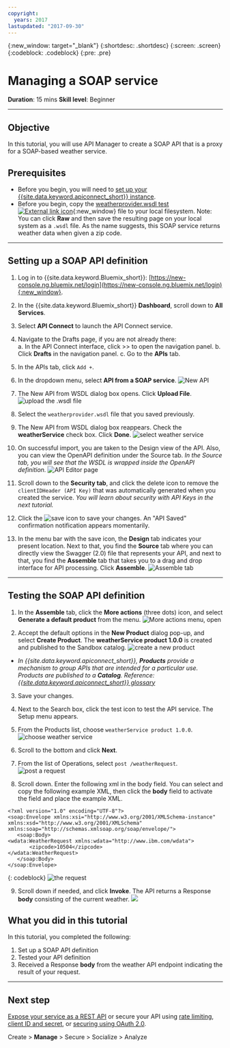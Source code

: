 ```yaml
---
copyright:
  years: 2017
lastupdated: "2017-09-30"
---
```



{:new_window: target="_blank"}
{:shortdesc: .shortdesc}
{:screen: .screen}
{:codeblock: .codeblock}
{:pre: .pre}


# Managing a SOAP service
**Duration**: 15 mins
**Skill level**: Beginner

---
## Objective
In this tutorial, you will use API Manager to create a SOAP API that is a proxy for a SOAP-based weather service.

## Prerequisites
- Before you begin, you will need to [set up your {{site.data.keyword.apiconnect_short}} instance](tut_prereq_set_up_apic_instance.html).
- Before you begin, copy the [weatherprovider.wsdl test ![External link icon](../../../icons/launch-glyph.svg "External link icon")](https://github.com/ibm-apiconnect/getting-started/blob/master/bluemix/manage-soap-api/files/weatherprovider.wsdl){:new_window} file to your local filesystem.
Note: You can click **Raw** and then save the resulting page on your local system as a `.wsdl` file. As the name suggests, this SOAP service returns weather data when given a zip code.

---
## Setting up a SOAP API definition
1. Log in to {{site.data.keyword.Bluemix_short}}: [https://new-console.ng.bluemix.net/login](https://new-console.ng.bluemix.net/login){:new_window}.

2. In the {{site.data.keyword.Bluemix_short}} **Dashboard**, scroll down to **All Services**.

3. Select **API Connect** to launch the API Connect service. 
  
4. Navigate to the Drafts page, if you are not already there:  
    a. In the API Connect interface, click >> to open the navigation panel.
    b. Click **Drafts** in the navigation panel.
    c. Go to the **APIs** tab.

5. In the APIs tab, click `Add +`.

6. In the dropdown menu, select **API from a SOAP service**.
  ![New API](images/newapi-menu2.png)

7. The New API from WSDL dialog box opens. Click **Upload File**.
  ![upload the .wsdl file](images/4-uploadwsdl.png)

8. Select the ```weatherprovider.wsdl``` file that you saved previously.

9. The New API from WSDL dialog box reappears. Check the **weatherService** check box. Click **Done**.
  ![select weather service](images/newapi2.png)

10. On successful import, you are taken to the Design view of the API. Also, you can view the OpenAPI definition under the Source tab.
   _In the Source tab, you will see that the WSDL is wrapped inside the OpenAPI definition._ 
  ![API Editor page](images/designpage2.png)

11. Scroll down to the **Security tab**, and click the delete icon to remove the `clientIDHeader (API Key)` that was automatically generated when you created the service.
   _You will learn about security with API Keys in the next tutorial._

12. Click the ![save](images/save.png) icon to save your changes. An "API Saved" confirmation notification appears momentarily.

13. In the menu bar with the save icon, the **Design** tab indicates your present location. Next to that, you find the **Source** tab where you can directly view the Swagger (2.0) file that represents your API, and next to that, you find the **Assemble** tab that takes you to a drag and drop interface for API processing. Click **Assemble**.
  ![Assemble tab](images/assemble-clean.png)

---
## Testing the SOAP API definition

1. In the **Assemble** tab, click the **More actions** (three dots) icon, and select **Generate a default product** from the menu.
   ![More actions menu, open](images/gen-default-prod.png)

2. Accept the default options in the **New Product** dialog pop-up, and select **Create Product**. The **weatherService product 1.0.0** is created and published to the Sandbox catalog.
  ![create a new product](images/12a-chooseproduct.png)

  - _In {{site.data.keyword.apiconnect_short}}, **Products** provide a mechanism to group APIs that are intended for a particular use. Products are published to a **Catalog**. Reference: [{{site.data.keyword.apiconnect_short}} glossary](../apic_glossary.html)_

3. Save your changes.  

4. Next to the Search box, click the test icon to test the API service. The Setup menu appears.

5. From the Products list, choose ```weatherService product 1.0.0```.
  ![choose weather service](images/12-chooseproduct.png)

6.	Scroll to the bottom and click **Next**.

7.	From the list of Operations, select ```post /weatherRequest```.
  ![post a request](images/13-selectoperation.png)

8.	Scroll down. Enter the following xml in the body field. You can select and copy the following example XML, then click the **body** field to activate the field and place the example XML.
```
<?xml version="1.0" encoding="UTF-8"?>
<soap:Envelope xmlns:xsi="http://www.w3.org/2001/XMLSchema-instance" xmlns:xsd="http://www.w3.org/2001/XMLSchema" xmlns:soap="http://schemas.xmlsoap.org/soap/envelope/">
   <soap:Body>
<wdata:WeatherRequest xmlns:wdata="http://www.ibm.com/wdata">
       <zipcode>10504</zipcode>
</wdata:WeatherRequest>
   </soap:Body>
</soap:Envelope>
```
{: codeblock}
  ![the request](images/14-enterrequest.png)

9.	Scroll down if needed, and click **Invoke**.
The API returns a Response **body** consisting of the current weather.
  ![](images/15-success.png)

## What you did in this tutorial
In this tutorial, you completed the following:
1. Set up a SOAP API definition
2. Tested your API definition
3. Received a Response **body** from the weather API endpoint indicating the result of your request.

---

## Next step

[Expose your service as a REST API](tut_expose_soap_api.html) or secure your API using [rate limiting](tut_rate_limit.html), [client ID and secret](tut_secure_landing.html), or [securing using OAuth 2.0](tut_secure_oauth_2.html).

Create > **Manage** > Secure > Socialize > Analyze
